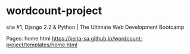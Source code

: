 # wordcount-project
site #1, Django 2.2 &amp; Python | The Ultimate Web Development Bootcamp

Pages: home.html https://keita-sa.github.io/wordcount-project/templates/home.html
